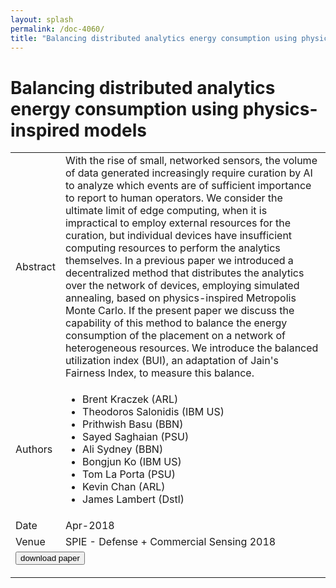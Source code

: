 ```yaml
---
layout: splash
permalink: /doc-4060/
title: "Balancing distributed analytics energy consumption using physics-inspired models"
---
```


# Balancing distributed analytics energy consumption using physics-inspired models

<table>
    <tbody>
    <tr>
        <td>Abstract</td>
        <td>With the rise of small, networked sensors, the volume of data generated increasingly require curation by AI to analyze which events are of sufficient importance to report to human operators. We consider the ultimate limit of edge computing, when it is impractical to employ external resources for the curation, but individual devices have insufficient computing resources to perform the analytics themselves. In a previous paper we introduced a decentralized method that distributes the analytics over the network of devices, employing simulated annealing, based on physics-inspired Metropolis Monte Carlo. If the present paper we discuss the capability of this method to balance the energy consumption of the placement on a network of heterogeneous resources. We introduce the balanced utilization index (BUI), an adaptation of Jain's Fairness Index, to measure this balance.</td>
    </tr>
    <tr>
        <td>Authors</td>
        <td>
            <ul>
                <li>Brent Kraczek (ARL)</li>
                <li>Theodoros Salonidis (IBM US)</li>
                <li>Prithwish Basu (BBN)</li>
                <li>Sayed Saghaian (PSU)</li>
                <li>Ali Sydney (BBN)</li>
                <li>Bongjun Ko (IBM US)</li>
                <li>Tom La Porta (PSU)</li>
                <li>Kevin Chan (ARL)</li>
                <li>James Lambert (Dstl)</li>
            </ul>
        </td>
    </tr>
    <tr>
        <td>Date</td>
        <td>Apr-2018</td>
    </tr>
    <tr>
        <td>Venue</td>
        <td>SPIE - Defense + Commercial Sensing 2018</td>
    </tr>
        <tr>
            <td colspan="2">
                <form method="get" action="https://dais-ita.org/sites/default/files/3899.pdf">
                    <button type="submit">download paper</button>
                </form>
            </td>
        </tr>
    </tbody>
</table>
